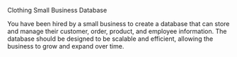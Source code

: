 Clothing Small Business Database

You have been hired by a small business to create a database that can store and manage their customer, order, product, and employee information. The database should be designed to be scalable and efficient, allowing the business to grow and expand over time.
